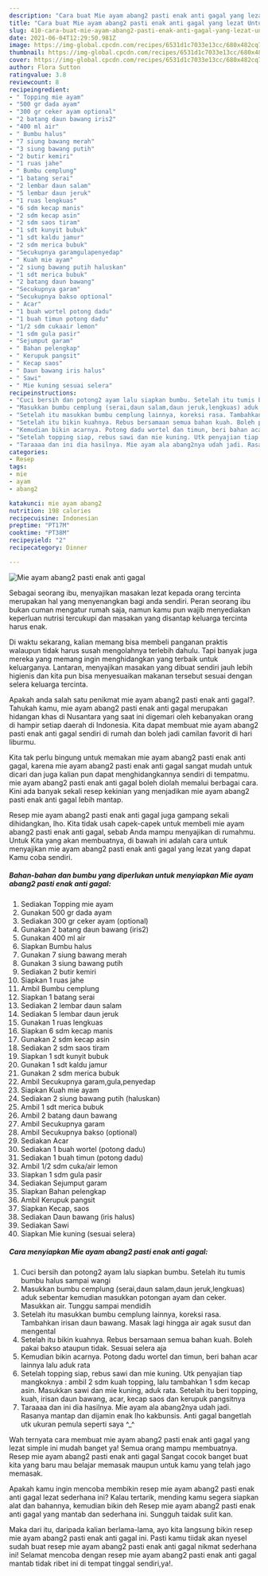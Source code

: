 ```yaml
---
description: "Cara buat Mie ayam abang2 pasti enak anti gagal yang lezat Untuk Jualan"
title: "Cara buat Mie ayam abang2 pasti enak anti gagal yang lezat Untuk Jualan"
slug: 410-cara-buat-mie-ayam-abang2-pasti-enak-anti-gagal-yang-lezat-untuk-jualan
date: 2021-06-04T12:29:50.981Z
image: https://img-global.cpcdn.com/recipes/6531d1c7033e13cc/680x482cq70/mie-ayam-abang2-pasti-enak-anti-gagal-foto-resep-utama.jpg
thumbnail: https://img-global.cpcdn.com/recipes/6531d1c7033e13cc/680x482cq70/mie-ayam-abang2-pasti-enak-anti-gagal-foto-resep-utama.jpg
cover: https://img-global.cpcdn.com/recipes/6531d1c7033e13cc/680x482cq70/mie-ayam-abang2-pasti-enak-anti-gagal-foto-resep-utama.jpg
author: Flora Sutton
ratingvalue: 3.8
reviewcount: 8
recipeingredient:
- " Topping mie ayam"
- "500 gr dada ayam"
- "300 gr ceker ayam optional"
- "2 batang daun bawang iris2"
- "400 ml air"
- " Bumbu halus"
- "7 siung bawang merah"
- "3 siung bawang putih"
- "2 butir kemiri"
- "1 ruas jahe"
- " Bumbu cemplung"
- "1 batang serai"
- "2 lembar daun salam"
- "5 lembar daun jeruk"
- "1 ruas lengkuas"
- "6 sdm kecap manis"
- "2 sdm kecap asin"
- "2 sdm saos tiram"
- "1 sdt kunyit bubuk"
- "1 sdt kaldu jamur"
- "2 sdm merica bubuk"
- "Secukupnya garamgulapenyedap"
- " Kuah mie ayam"
- "2 siung bawang putih haluskan"
- "1 sdt merica bubuk"
- "2 batang daun bawang"
- "Secukupnya garam"
- "Secukupnya bakso optional"
- " Acar"
- "1 buah wortel potong dadu"
- "1 buah timun potong dadu"
- "1/2 sdm cukaair lemon"
- "1 sdm gula pasir"
- "Sejumput garam"
- " Bahan pelengkap"
- " Kerupuk pangsit"
- " Kecap saos"
- " Daun bawang iris halus"
- " Sawi"
- " Mie kuning sesuai selera"
recipeinstructions:
- "Cuci bersih dan potong2 ayam lalu siapkan bumbu. Setelah itu tumis bumbu halus sampai wangi"
- "Masukkan bumbu cemplung (serai,daun salam,daun jeruk,lengkuas) aduk sebentar kemudian masukkan potongan ayam dan ceker. Masukkan air. Tunggu sampai mendidih"
- "Setelah itu masukkan bumbu cemplung lainnya, koreksi rasa. Tambahkan irisan daun bawang. Masak lagi hingga air agak susut dan mengental"
- "Setelah itu bikin kuahnya. Rebus bersamaan semua bahan kuah. Boleh pakai bakso ataupun tidak. Sesuai selera aja"
- "Kemudian bikin acarnya. Potong dadu wortel dan timun, beri bahan acar lainnya lalu aduk rata"
- "Setelah topping siap, rebus sawi dan mie kuning. Utk penyajian tiap mangkoknya : ambil 2 sdm kuah topping, lalu tambahkan 1 sdm kecap asin. Masukkan sawi dan mie kuning, aduk rata. Setelah itu beri topping, kuah, irisan daun bawang, acar, kecap saos dan kerupuk pangsitnya"
- "Taraaaa dan ini dia hasilnya. Mie ayam ala abang2nya udah jadi. Rasanya mantap dan dijamin enak lho kakbunsis. Anti gagal bangetlah utk ukuran pemula seperti saya ^_^"
categories:
- Resep
tags:
- mie
- ayam
- abang2

katakunci: mie ayam abang2 
nutrition: 198 calories
recipecuisine: Indonesian
preptime: "PT17M"
cooktime: "PT38M"
recipeyield: "2"
recipecategory: Dinner

---
```



![Mie ayam abang2 pasti enak anti gagal](https://img-global.cpcdn.com/recipes/6531d1c7033e13cc/680x482cq70/mie-ayam-abang2-pasti-enak-anti-gagal-foto-resep-utama.jpg)

Sebagai seorang ibu, menyajikan masakan lezat kepada orang tercinta merupakan hal yang menyenangkan bagi anda sendiri. Peran seorang ibu bukan cuman mengatur rumah saja, namun kamu pun wajib menyediakan keperluan nutrisi tercukupi dan masakan yang disantap keluarga tercinta harus enak.

Di waktu  sekarang, kalian memang bisa membeli panganan praktis walaupun tidak harus susah mengolahnya terlebih dahulu. Tapi banyak juga mereka yang memang ingin menghidangkan yang terbaik untuk keluarganya. Lantaran, menyajikan masakan yang dibuat sendiri jauh lebih higienis dan kita pun bisa menyesuaikan makanan tersebut sesuai dengan selera keluarga tercinta. 



Apakah anda salah satu penikmat mie ayam abang2 pasti enak anti gagal?. Tahukah kamu, mie ayam abang2 pasti enak anti gagal merupakan hidangan khas di Nusantara yang saat ini digemari oleh kebanyakan orang di hampir setiap daerah di Indonesia. Kita dapat membuat mie ayam abang2 pasti enak anti gagal sendiri di rumah dan boleh jadi camilan favorit di hari liburmu.

Kita tak perlu bingung untuk memakan mie ayam abang2 pasti enak anti gagal, karena mie ayam abang2 pasti enak anti gagal sangat mudah untuk dicari dan juga kalian pun dapat menghidangkannya sendiri di tempatmu. mie ayam abang2 pasti enak anti gagal boleh diolah memalui berbagai cara. Kini ada banyak sekali resep kekinian yang menjadikan mie ayam abang2 pasti enak anti gagal lebih mantap.

Resep mie ayam abang2 pasti enak anti gagal juga gampang sekali dihidangkan, lho. Kita tidak usah capek-capek untuk membeli mie ayam abang2 pasti enak anti gagal, sebab Anda mampu menyajikan di rumahmu. Untuk Kita yang akan membuatnya, di bawah ini adalah cara untuk menyajikan mie ayam abang2 pasti enak anti gagal yang lezat yang dapat Kamu coba sendiri.

<!--inarticleads1-->

##### Bahan-bahan dan bumbu yang diperlukan untuk menyiapkan Mie ayam abang2 pasti enak anti gagal:

1. Sediakan  Topping mie ayam
1. Gunakan 500 gr dada ayam
1. Sediakan 300 gr ceker ayam (optional)
1. Gunakan 2 batang daun bawang (iris2)
1. Gunakan 400 ml air
1. Siapkan  Bumbu halus
1. Gunakan 7 siung bawang merah
1. Gunakan 3 siung bawang putih
1. Sediakan 2 butir kemiri
1. Siapkan 1 ruas jahe
1. Ambil  Bumbu cemplung
1. Siapkan 1 batang serai
1. Sediakan 2 lembar daun salam
1. Sediakan 5 lembar daun jeruk
1. Gunakan 1 ruas lengkuas
1. Siapkan 6 sdm kecap manis
1. Gunakan 2 sdm kecap asin
1. Sediakan 2 sdm saos tiram
1. Siapkan 1 sdt kunyit bubuk
1. Gunakan 1 sdt kaldu jamur
1. Gunakan 2 sdm merica bubuk
1. Ambil Secukupnya garam,gula,penyedap
1. Siapkan  Kuah mie ayam
1. Sediakan 2 siung bawang putih (haluskan)
1. Ambil 1 sdt merica bubuk
1. Ambil 2 batang daun bawang
1. Ambil Secukupnya garam
1. Ambil Secukupnya bakso (optional)
1. Sediakan  Acar
1. Sediakan 1 buah wortel (potong dadu)
1. Sediakan 1 buah timun (potong dadu)
1. Ambil 1/2 sdm cuka/air lemon
1. Siapkan 1 sdm gula pasir
1. Sediakan Sejumput garam
1. Siapkan  Bahan pelengkap
1. Ambil  Kerupuk pangsit
1. Siapkan  Kecap, saos
1. Sediakan  Daun bawang (iris halus)
1. Sediakan  Sawi
1. Siapkan  Mie kuning (sesuai selera)




<!--inarticleads2-->

##### Cara menyiapkan Mie ayam abang2 pasti enak anti gagal:

1. Cuci bersih dan potong2 ayam lalu siapkan bumbu. Setelah itu tumis bumbu halus sampai wangi
1. Masukkan bumbu cemplung (serai,daun salam,daun jeruk,lengkuas) aduk sebentar kemudian masukkan potongan ayam dan ceker. Masukkan air. Tunggu sampai mendidih
1. Setelah itu masukkan bumbu cemplung lainnya, koreksi rasa. Tambahkan irisan daun bawang. Masak lagi hingga air agak susut dan mengental
1. Setelah itu bikin kuahnya. Rebus bersamaan semua bahan kuah. Boleh pakai bakso ataupun tidak. Sesuai selera aja
1. Kemudian bikin acarnya. Potong dadu wortel dan timun, beri bahan acar lainnya lalu aduk rata
1. Setelah topping siap, rebus sawi dan mie kuning. Utk penyajian tiap mangkoknya : ambil 2 sdm kuah topping, lalu tambahkan 1 sdm kecap asin. Masukkan sawi dan mie kuning, aduk rata. Setelah itu beri topping, kuah, irisan daun bawang, acar, kecap saos dan kerupuk pangsitnya
1. Taraaaa dan ini dia hasilnya. Mie ayam ala abang2nya udah jadi. Rasanya mantap dan dijamin enak lho kakbunsis. Anti gagal bangetlah utk ukuran pemula seperti saya ^_^




Wah ternyata cara membuat mie ayam abang2 pasti enak anti gagal yang lezat simple ini mudah banget ya! Semua orang mampu membuatnya. Resep mie ayam abang2 pasti enak anti gagal Sangat cocok banget buat kita yang baru mau belajar memasak maupun untuk kamu yang telah jago memasak.

Apakah kamu ingin mencoba membikin resep mie ayam abang2 pasti enak anti gagal lezat sederhana ini? Kalau tertarik, mending kamu segera siapkan alat dan bahannya, kemudian bikin deh Resep mie ayam abang2 pasti enak anti gagal yang mantab dan sederhana ini. Sungguh taidak sulit kan. 

Maka dari itu, daripada kalian berlama-lama, ayo kita langsung bikin resep mie ayam abang2 pasti enak anti gagal ini. Pasti kamu tiidak akan nyesel sudah buat resep mie ayam abang2 pasti enak anti gagal nikmat sederhana ini! Selamat mencoba dengan resep mie ayam abang2 pasti enak anti gagal mantab tidak ribet ini di tempat tinggal sendiri,ya!.

